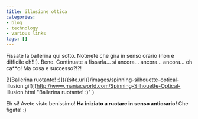 ```yaml
---
title: illusione ottica
categories:
- blog
- technology
- various links
tags: []
---
```

Fissate la ballerina qui sotto. Noterete che gira in senso orario (non e
difficile eh!!!). Bene. Continuate a fissarla... si ancora... ancora...
ancora... oh ca**o! Ma cosa e successo?!?!

[](http://www.maniacworld.com/Spinning-Silhouette-Optical-Illusion.html
"Ballerina ruotante! :\)" )

[![Ballerina ruotante! :\)]({{site.url}}/images/spinning-silhouette-optical-
illusion.gif)](http://www.maniacworld.com/Spinning-Silhouette-Optical-
Illusion.html "Ballerina ruotante! :\)" )

  
Eh si! Avete visto benissimo! **Ha iniziato a ruotare in senso antiorario!**
Che figata! :)

